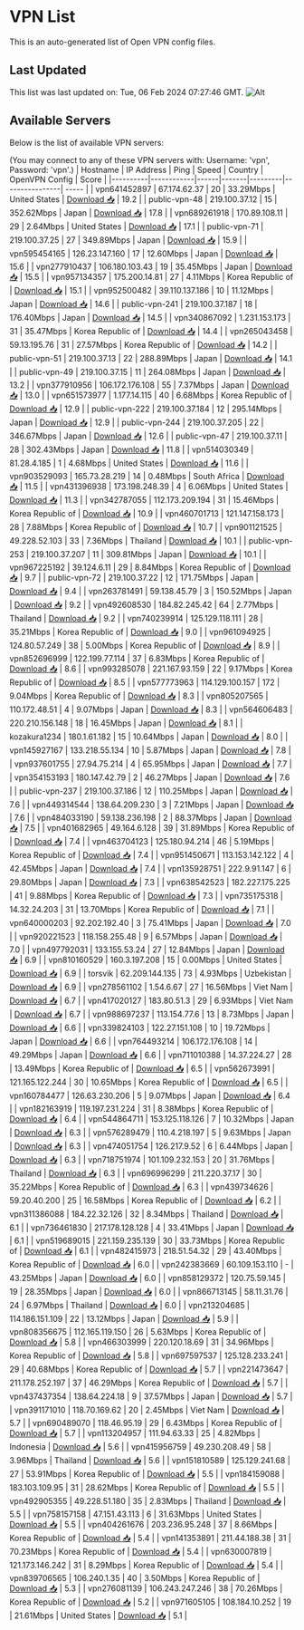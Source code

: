 # VPN List

This is an auto-generated list of Open VPN config files.

## Last Updated

This list was last updated on: Tue, 06 Feb 2024 07:27:46 GMT.
![Alt](https://repobeats.axiom.co/api/embed/186b98318ef1479477931607c1ad7d823f12451f.svg "Repobeats analytics image")

## Available Servers

Below is the list of available VPN servers:

(You may connect to any of these VPN servers with: Username: 'vpn', Password: 'vpn'.)
| Hostname | IP Address | Ping | Speed | Country | OpenVPN Config | Score |
|----------|------------|------|-------|---------|----------------| ----- |
| vpn641452897 | 67.174.62.37 | 20 | 33.29Mbps | United States | [Download 📥](./configs/server_0_US.ovpn) | 19.2 |
| public-vpn-48 | 219.100.37.12 | 15 | 352.62Mbps | Japan | [Download 📥](./configs/server_1_JP.ovpn) | 17.8 |
| vpn689261918 | 170.89.108.11 | 29 | 2.64Mbps | United States | [Download 📥](./configs/server_2_US.ovpn) | 17.1 |
| public-vpn-71 | 219.100.37.25 | 27 | 349.89Mbps | Japan | [Download 📥](./configs/server_3_JP.ovpn) | 15.9 |
| vpn595454165 | 126.23.147.160 | 17 | 12.60Mbps | Japan | [Download 📥](./configs/server_4_JP.ovpn) | 15.6 |
| vpn277910437 | 106.180.103.43 | 19 | 35.45Mbps | Japan | [Download 📥](./configs/server_5_JP.ovpn) | 15.5 |
| vpn957134357 | 175.200.14.81 | 27 | 4.11Mbps | Korea Republic of | [Download 📥](./configs/server_6_KR.ovpn) | 15.1 |
| vpn952500482 | 39.110.137.186 | 10 | 11.12Mbps | Japan | [Download 📥](./configs/server_7_JP.ovpn) | 14.6 |
| public-vpn-241 | 219.100.37.187 | 18 | 176.40Mbps | Japan | [Download 📥](./configs/server_8_JP.ovpn) | 14.5 |
| vpn340867092 | 1.231.153.173 | 31 | 35.47Mbps | Korea Republic of | [Download 📥](./configs/server_9_KR.ovpn) | 14.4 |
| vpn265043458 | 59.13.195.76 | 31 | 27.57Mbps | Korea Republic of | [Download 📥](./configs/server_10_KR.ovpn) | 14.2 |
| public-vpn-51 | 219.100.37.13 | 22 | 288.89Mbps | Japan | [Download 📥](./configs/server_11_JP.ovpn) | 14.1 |
| public-vpn-49 | 219.100.37.15 | 11 | 264.08Mbps | Japan | [Download 📥](./configs/server_12_JP.ovpn) | 13.2 |
| vpn377910956 | 106.172.176.108 | 55 | 7.37Mbps | Japan | [Download 📥](./configs/server_13_JP.ovpn) | 13.0 |
| vpn651573977 | 1.177.14.115 | 40 | 6.68Mbps | Korea Republic of | [Download 📥](./configs/server_14_KR.ovpn) | 12.9 |
| public-vpn-222 | 219.100.37.184 | 12 | 295.14Mbps | Japan | [Download 📥](./configs/server_15_JP.ovpn) | 12.9 |
| public-vpn-244 | 219.100.37.205 | 22 | 346.67Mbps | Japan | [Download 📥](./configs/server_16_JP.ovpn) | 12.6 |
| public-vpn-47 | 219.100.37.11 | 28 | 302.43Mbps | Japan | [Download 📥](./configs/server_17_JP.ovpn) | 11.8 |
| vpn514030349 | 81.28.4.185 | 1 | 4.68Mbps | United States | [Download 📥](./configs/server_18_US.ovpn) | 11.6 |
| vpn903529093 | 165.73.28.219 | 14 | 0.48Mbps | South Africa | [Download 📥](./configs/server_19_ZA.ovpn) | 11.5 |
| vpn431396938 | 173.198.248.39 | 4 | 6.06Mbps | United States | [Download 📥](./configs/server_20_US.ovpn) | 11.3 |
| vpn342787055 | 112.173.209.194 | 31 | 15.46Mbps | Korea Republic of | [Download 📥](./configs/server_21_KR.ovpn) | 10.9 |
| vpn460701713 | 121.147.158.173 | 28 | 7.88Mbps | Korea Republic of | [Download 📥](./configs/server_22_KR.ovpn) | 10.7 |
| vpn901121525 | 49.228.52.103 | 33 | 7.36Mbps | Thailand | [Download 📥](./configs/server_23_TH.ovpn) | 10.1 |
| public-vpn-253 | 219.100.37.207 | 11 | 309.81Mbps | Japan | [Download 📥](./configs/server_24_JP.ovpn) | 10.1 |
| vpn967225192 | 39.124.6.11 | 29 | 8.84Mbps | Korea Republic of | [Download 📥](./configs/server_25_KR.ovpn) | 9.7 |
| public-vpn-72 | 219.100.37.22 | 12 | 171.75Mbps | Japan | [Download 📥](./configs/server_26_JP.ovpn) | 9.4 |
| vpn263781491 | 59.138.45.79 | 3 | 150.52Mbps | Japan | [Download 📥](./configs/server_27_JP.ovpn) | 9.2 |
| vpn492608530 | 184.82.245.42 | 64 | 2.77Mbps | Thailand | [Download 📥](./configs/server_28_TH.ovpn) | 9.2 |
| vpn740239914 | 125.129.118.111 | 28 | 35.21Mbps | Korea Republic of | [Download 📥](./configs/server_29_KR.ovpn) | 9.0 |
| vpn961094925 | 124.80.57.249 | 38 | 5.00Mbps | Korea Republic of | [Download 📥](./configs/server_30_KR.ovpn) | 8.9 |
| vpn852696999 | 122.199.77.114 | 37 | 6.83Mbps | Korea Republic of | [Download 📥](./configs/server_31_KR.ovpn) | 8.6 |
| vpn993285078 | 221.167.93.159 | 22 | 9.17Mbps | Korea Republic of | [Download 📥](./configs/server_32_KR.ovpn) | 8.5 |
| vpn577773963 | 114.129.100.157 | 172 | 9.04Mbps | Korea Republic of | [Download 📥](./configs/server_33_KR.ovpn) | 8.3 |
| vpn805207565 | 110.172.48.51 | 4 | 9.07Mbps | Japan | [Download 📥](./configs/server_34_JP.ovpn) | 8.3 |
| vpn564606483 | 220.210.156.148 | 18 | 16.45Mbps | Japan | [Download 📥](./configs/server_35_JP.ovpn) | 8.1 |
| kozakura1234 | 180.1.61.182 | 15 | 10.64Mbps | Japan | [Download 📥](./configs/server_36_JP.ovpn) | 8.0 |
| vpn145927167 | 133.218.55.134 | 10 | 5.87Mbps | Japan | [Download 📥](./configs/server_37_JP.ovpn) | 7.8 |
| vpn937601755 | 27.94.75.214 | 4 | 65.95Mbps | Japan | [Download 📥](./configs/server_38_JP.ovpn) | 7.7 |
| vpn354153193 | 180.147.42.79 | 2 | 46.27Mbps | Japan | [Download 📥](./configs/server_39_JP.ovpn) | 7.6 |
| public-vpn-237 | 219.100.37.186 | 12 | 110.25Mbps | Japan | [Download 📥](./configs/server_40_JP.ovpn) | 7.6 |
| vpn449314544 | 138.64.209.230 | 3 | 7.21Mbps | Japan | [Download 📥](./configs/server_41_JP.ovpn) | 7.6 |
| vpn484033190 | 59.138.236.198 | 2 | 88.37Mbps | Japan | [Download 📥](./configs/server_42_JP.ovpn) | 7.5 |
| vpn401682965 | 49.164.6.128 | 39 | 31.89Mbps | Korea Republic of | [Download 📥](./configs/server_43_KR.ovpn) | 7.4 |
| vpn463704123 | 125.180.94.214 | 46 | 5.19Mbps | Korea Republic of | [Download 📥](./configs/server_44_KR.ovpn) | 7.4 |
| vpn951450671 | 113.153.142.122 | 4 | 42.45Mbps | Japan | [Download 📥](./configs/server_45_JP.ovpn) | 7.4 |
| vpn135928751 | 222.9.91.147 | 6 | 29.80Mbps | Japan | [Download 📥](./configs/server_46_JP.ovpn) | 7.3 |
| vpn638542523 | 182.227.175.225 | 41 | 9.88Mbps | Korea Republic of | [Download 📥](./configs/server_47_KR.ovpn) | 7.3 |
| vpn735175318 | 14.32.24.203 | 31 | 13.70Mbps | Korea Republic of | [Download 📥](./configs/server_48_KR.ovpn) | 7.1 |
| vpn640000203 | 92.202.192.40 | 3 | 75.41Mbps | Japan | [Download 📥](./configs/server_49_JP.ovpn) | 7.0 |
| vpn920221523 | 118.158.255.48 | 9 | 6.57Mbps | Japan | [Download 📥](./configs/server_50_JP.ovpn) | 7.0 |
| vpn497792031 | 133.155.53.24 | 27 | 12.84Mbps | Japan | [Download 📥](./configs/server_51_JP.ovpn) | 6.9 |
| vpn810160529 | 160.3.197.208 | 15 | 0.00Mbps | United States | [Download 📥](./configs/server_52_US.ovpn) | 6.9 |
| torsvik | 62.209.144.135 | 73 | 4.93Mbps | Uzbekistan | [Download 📥](./configs/server_53_UZ.ovpn) | 6.9 |
| vpn278561102 | 1.54.6.67 | 27 | 16.56Mbps | Viet Nam | [Download 📥](./configs/server_54_VN.ovpn) | 6.7 |
| vpn417020127 | 183.80.51.3 | 29 | 6.93Mbps | Viet Nam | [Download 📥](./configs/server_55_VN.ovpn) | 6.7 |
| vpn988697237 | 113.154.77.6 | 13 | 8.73Mbps | Japan | [Download 📥](./configs/server_56_JP.ovpn) | 6.6 |
| vpn339824103 | 122.27.151.108 | 10 | 19.72Mbps | Japan | [Download 📥](./configs/server_57_JP.ovpn) | 6.6 |
| vpn764493214 | 106.172.176.108 | 14 | 49.29Mbps | Japan | [Download 📥](./configs/server_58_JP.ovpn) | 6.6 |
| vpn711010388 | 14.37.224.27 | 28 | 13.49Mbps | Korea Republic of | [Download 📥](./configs/server_59_KR.ovpn) | 6.5 |
| vpn562673991 | 121.165.122.244 | 30 | 10.65Mbps | Korea Republic of | [Download 📥](./configs/server_60_KR.ovpn) | 6.5 |
| vpn160784477 | 126.63.230.206 | 5 | 9.07Mbps | Japan | [Download 📥](./configs/server_61_JP.ovpn) | 6.4 |
| vpn182163919 | 119.197.231.224 | 31 | 8.38Mbps | Korea Republic of | [Download 📥](./configs/server_62_KR.ovpn) | 6.4 |
| vpn544864711 | 153.125.118.126 | 7 | 10.32Mbps | Japan | [Download 📥](./configs/server_63_JP.ovpn) | 6.3 |
| vpn576289479 | 110.4.218.197 | 5 | 9.63Mbps | Japan | [Download 📥](./configs/server_64_JP.ovpn) | 6.3 |
| vpn474051754 | 126.217.9.52 | 6 | 6.44Mbps | Japan | [Download 📥](./configs/server_65_JP.ovpn) | 6.3 |
| vpn718751974 | 101.109.232.153 | 20 | 31.76Mbps | Thailand | [Download 📥](./configs/server_66_TH.ovpn) | 6.3 |
| vpn696996299 | 211.220.37.17 | 30 | 35.22Mbps | Korea Republic of | [Download 📥](./configs/server_67_KR.ovpn) | 6.3 |
| vpn439734626 | 59.20.40.200 | 25 | 16.58Mbps | Korea Republic of | [Download 📥](./configs/server_68_KR.ovpn) | 6.2 |
| vpn311386088 | 184.22.32.126 | 32 | 8.34Mbps | Thailand | [Download 📥](./configs/server_69_TH.ovpn) | 6.1 |
| vpn736461830 | 217.178.128.128 | 4 | 33.41Mbps | Japan | [Download 📥](./configs/server_70_JP.ovpn) | 6.1 |
| vpn519689015 | 221.159.235.139 | 30 | 33.73Mbps | Korea Republic of | [Download 📥](./configs/server_71_KR.ovpn) | 6.1 |
| vpn482415973 | 218.51.54.32 | 29 | 43.40Mbps | Korea Republic of | [Download 📥](./configs/server_72_KR.ovpn) | 6.0 |
| vpn242383669 | 60.109.153.110 | - | 43.25Mbps | Japan | [Download 📥](./configs/server_73_JP.ovpn) | 6.0 |
| vpn858129372 | 120.75.59.145 | 19 | 28.35Mbps | Japan | [Download 📥](./configs/server_74_JP.ovpn) | 6.0 |
| vpn866713145 | 58.11.31.76 | 24 | 6.97Mbps | Thailand | [Download 📥](./configs/server_75_TH.ovpn) | 6.0 |
| vpn213204685 | 114.186.151.109 | 22 | 13.12Mbps | Japan | [Download 📥](./configs/server_76_JP.ovpn) | 5.9 |
| vpn808356675 | 112.165.119.150 | 26 | 5.63Mbps | Korea Republic of | [Download 📥](./configs/server_77_KR.ovpn) | 5.8 |
| vpn466303999 | 220.120.18.69 | 31 | 34.96Mbps | Korea Republic of | [Download 📥](./configs/server_78_KR.ovpn) | 5.8 |
| vpn697597537 | 125.128.233.241 | 29 | 40.68Mbps | Korea Republic of | [Download 📥](./configs/server_79_KR.ovpn) | 5.7 |
| vpn221473647 | 211.178.252.197 | 37 | 46.29Mbps | Korea Republic of | [Download 📥](./configs/server_80_KR.ovpn) | 5.7 |
| vpn437437354 | 138.64.224.18 | 9 | 37.57Mbps | Japan | [Download 📥](./configs/server_81_JP.ovpn) | 5.7 |
| vpn391171010 | 118.70.169.62 | 20 | 2.45Mbps | Viet Nam | [Download 📥](./configs/server_82_VN.ovpn) | 5.7 |
| vpn690489070 | 118.46.95.19 | 29 | 6.43Mbps | Korea Republic of | [Download 📥](./configs/server_83_KR.ovpn) | 5.7 |
| vpn113204957 | 111.94.63.33 | 25 | 4.82Mbps | Indonesia | [Download 📥](./configs/server_84_ID.ovpn) | 5.6 |
| vpn415956759 | 49.230.208.49 | 58 | 3.96Mbps | Thailand | [Download 📥](./configs/server_85_TH.ovpn) | 5.6 |
| vpn151810589 | 125.129.241.68 | 27 | 53.91Mbps | Korea Republic of | [Download 📥](./configs/server_86_KR.ovpn) | 5.5 |
| vpn184159088 | 183.103.109.95 | 31 | 28.62Mbps | Korea Republic of | [Download 📥](./configs/server_87_KR.ovpn) | 5.5 |
| vpn492905355 | 49.228.51.180 | 35 | 2.83Mbps | Thailand | [Download 📥](./configs/server_88_TH.ovpn) | 5.5 |
| vpn758157158 | 47.151.43.113 | 6 | 31.63Mbps | United States | [Download 📥](./configs/server_89_US.ovpn) | 5.5 |
| vpn404261676 | 203.236.95.248 | 37 | 8.66Mbps | Korea Republic of | [Download 📥](./configs/server_90_KR.ovpn) | 5.4 |
| vpn141353891 | 211.44.188.38 | 31 | 70.23Mbps | Korea Republic of | [Download 📥](./configs/server_91_KR.ovpn) | 5.4 |
| vpn630007819 | 121.173.146.242 | 31 | 8.29Mbps | Korea Republic of | [Download 📥](./configs/server_92_KR.ovpn) | 5.4 |
| vpn839706565 | 106.240.1.35 | 40 | 3.50Mbps | Korea Republic of | [Download 📥](./configs/server_93_KR.ovpn) | 5.3 |
| vpn276081139 | 106.243.247.246 | 38 | 70.26Mbps | Korea Republic of | [Download 📥](./configs/server_94_KR.ovpn) | 5.2 |
| vpn971605105 | 108.184.10.252 | 19 | 21.61Mbps | United States | [Download 📥](./configs/server_95_US.ovpn) | 5.1 |
